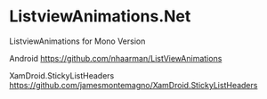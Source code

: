# ListviewAnimations.Net
 ListviewAnimations for Mono Version

 Android https://github.com/nhaarman/ListViewAnimations
 
 
 XamDroid.StickyListHeaders  https://github.com/jamesmontemagno/XamDroid.StickyListHeaders